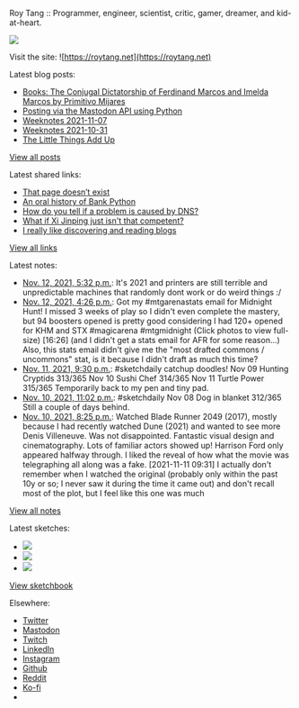 Roy Tang :: Programmer, engineer, scientist, critic, gamer, dreamer, and kid-at-heart.

![](https://roytang.net/static/img/profile.jpg)

Visit the site: ![https://roytang.net](https://roytang.net)

Latest blog posts:

- [Books: The Conjugal Dictatorship of Ferdinand Marcos and Imelda Marcos by Primitivo Mijares](https://roytang.net/2021/11/conjugal-dictatorship/)
- [Posting via the Mastodon API using Python](https://roytang.net/2021/11/mastodon-api-python/)
- [Weeknotes 2021-11-07](https://roytang.net/2021/11/weeknotes-11-07/)
- [Weeknotes 2021-10-31](https://roytang.net/2021/10/weeknotes-2021-10-31/)
- [The Little Things Add Up](https://roytang.net/2021/10/little-things-add-up/)

[View all posts](https://roytang.net/blog)

Latest shared links:

- [That page doesn’t exist](https://roytang.net/2021/11/that-page-doesnt-exist/)
- [An oral history of Bank Python](https://roytang.net/2021/11/an-oral-history-of-bank-python/)
- [How do you tell if a problem is caused by DNS?](https://roytang.net/2021/11/how-do-you-tell-if-a-problem-is-caused-by-dns/)
- [What if Xi Jinping just isn&#x27;t that competent?](https://roytang.net/2021/11/what-if-xi-jinping-just-isnt-that-competent/)
- [I really like discovering and reading blogs](https://roytang.net/2021/11/i-really-like-discovering-and-reading-blogs/)

[View all links](https://roytang.net/links)

Latest notes:

- [Nov. 12, 2021, 5:32 p.m.](https://roytang.net/2021/11/dd0735aab38c1d9167231474ce6ea5bb/): It&#x27;s 2021 and printers are still terrible and unpredictable machines that randomly dont work or do weird things :/
- [Nov. 12, 2021, 4:26 p.m.](https://roytang.net/2021/11/1459075159709519873/): Got my #mtgarenastats email for Midnight Hunt! I missed 3 weeks of play so I didn&#x27;t even complete the mastery, but 94 boosters opened is pretty good considering I had 120+ opened for KHM and STX #magicarena #mtgmidnight (Click photos to view full-size) [16:26] (and I didn&#x27;t get a stats email for AFR for some reason...) Also, this stats email didn&#x27;t give me the &quot;most drafted commons / uncommons&quot; stat, is it because I didn&#x27;t draft as much this time?
- [Nov. 11, 2021, 9:30 p.m.](https://roytang.net/2021/11/c579b98a1c9ba0299d414c0e40754561/): #sketchdaily catchup doodles! Nov 09 Hunting Cryptids 313/365 Nov 10 Sushi Chef 314/365 Nov 11 Turtle Power 315/365 Temporarily back to my pen and tiny pad.
- [Nov. 10, 2021, 11:02 p.m.](https://roytang.net/2021/11/fe86639de24301382b9d592909c43315/): #sketchdaily Nov 08 Dog in blanket 312/365 Still a couple of days behind.
- [Nov. 10, 2021, 8:25 p.m.](https://roytang.net/2021/11/4737c6da7ee142af8b00576b407172a2/): Watched Blade Runner 2049 (2017), mostly because I had recently watched Dune (2021) and wanted to see more Denis Villeneuve. Was not disappointed. Fantastic visual design and cinematography. Lots of familiar actors showed up! Harrison Ford only appeared halfway through. I liked the reveal of how what the movie was telegraphing all along was a fake. [2021-11-11 09:31] I actually don&#x27;t remember when I watched the original (probably only within the past 10y or so; I never saw it during the time it came out) and don&#x27;t recall most of the plot, but I feel like this one was much

[View all notes](https://roytang.net/notes)

Latest sketches:


- ![](https://roytang.net/media/cache/8f/4f/8f4f9e31d09624603608ab21a94753cc.jpg)
- ![](https://roytang.net/media/cache/6b/a4/6ba441ae06ee541a693797250a4f1a39.jpg)
- ![](https://roytang.net/media/cache/b7/9d/b79ddbec1ac5dd46d7f020868f35c1e7.jpg)

[View sketchbook](https://roytang.net/albums/sketchbook)


Elsewhere:

- [Twitter](https://twitter.com/roytang)
- [Mastodon](https://mastodon.technology/@roytang)
- [Twitch](https://twitch.tv/twitchyroy)
- [LinkedIn](https://www.linkedin.com/in/roytang)
- [Instagram](https://instagram.com/roytang0400)
- [Github](https://github.com/roytang)
- [Reddit](https://reddit.com/u/hungryroy)
- [Ko-fi](https://ko-fi.com/roytang)
- [](mailto:hello@roytang.net)